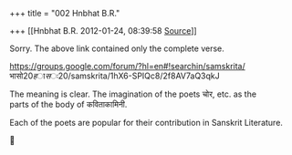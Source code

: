 +++
title = "002 Hnbhat B.R."

+++
[[Hnbhat B.R.	2012-01-24, 08:39:58 [Source](https://groups.google.com/g/samskrita/c/o_vbjd89Dt0)]]



Sorry. The above link contained only the complete verse.

<https://groups.google.com/forum/?hl=en#!searchin/samskrita/>भासो$20हासः$20/samskrita/1hX6-SPIQc8/2f8AV7aQ3qkJ

The meaning is clear. The imagination of the poets चोर, etc. as the  
parts of the body of कविताकामिनी.

Each of the poets are popular for their contribution in Sanskrit Literature.



